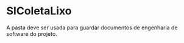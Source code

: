 # SIColetaLixo
 A pasta deve ser usada para guardar documentos de engenharia de software do projeto.